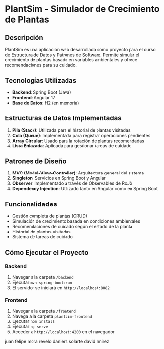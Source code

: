 # PlantSim - Simulador de Crecimiento de Plantas

## Descripción
PlantSim es una aplicación web desarrollada como proyecto para el curso de Estructura de Datos y Patrones de Software. Permite simular el crecimiento de plantas basado en variables ambientales y ofrece recomendaciones para su cuidado.

## Tecnologías Utilizadas
- **Backend**: Spring Boot (Java)
- **Frontend**: Angular 17
- **Base de Datos**: H2 (en memoria)

## Estructuras de Datos Implementadas
1. **Pila (Stack)**: Utilizada para el historial de plantas visitadas
2. **Cola (Queue)**: Implementada para registrar operaciones pendientes
3. **Array Circular**: Usado para la rotación de plantas recomendadas
4. **Lista Enlazada**: Aplicada para gestionar tareas de cuidado

## Patrones de Diseño
1. **MVC (Model-View-Controller)**: Arquitectura general del sistema
2. **Singleton**: Servicios en Spring Boot y Angular
3. **Observer**: Implementado a través de Observables de RxJS
4. **Dependency Injection**: Utilizado tanto en Angular como en Spring Boot

## Funcionalidades
- Gestión completa de plantas (CRUD)
- Simulación de crecimiento basada en condiciones ambientales
- Recomendaciones de cuidado según el estado de la planta
- Historial de plantas visitadas
- Sistema de tareas de cuidado

## Cómo Ejecutar el Proyecto
### Backend
1. Navegar a la carpeta `/backend`
2. Ejecutar `mvn spring-boot:run`
3. El servidor se iniciará en `http://localhost:8082`

### Frontend
1. Navegar a la carpeta `/frontend`
2. Navega a la carpeta  `plantsim-frontend`
2. Ejecutar `npm install`
3. Ejecutar `ng serve`
4. Acceder a `http://localhost:4200` en el navegador

juan felipe mora revelo
daniers solarte
david rmirez